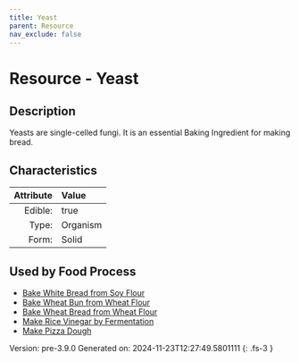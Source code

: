 ```yaml
---
title: Yeast
parent: Resource
nav_exclude: false
---
```

# Resource - Yeast

## Description
&#10;&#9;&#9;Yeasts are single-celled fungi. It is an essential Baking Ingredient for making bread.

## Characteristics

| Attribute      | Value |
|--------:|:------|
|Edible:|true|
|Type:|Organism|
|Form:|Solid|
 



    
## Used by Food Process

- [Bake White Bread from Soy Flour](../food/bake-white-bread-from-soy-flour.html)
- [Bake Wheat Bun from Wheat Flour](../food/bake-wheat-bun-from-wheat-flour.html)
- [Bake Wheat Bread from Wheat Flour](../food/bake-wheat-bread-from-wheat-flour.html)
- [Make Rice Vinegar by Fermentation](../food/make-rice-vinegar-by-fermentation.html)
- [Make Pizza Dough](../food/make-pizza-dough.html)


Version: pre-3.9.0 Generated on: 2024-11-23T12:27:49.5801111
{: .fs-3 }
